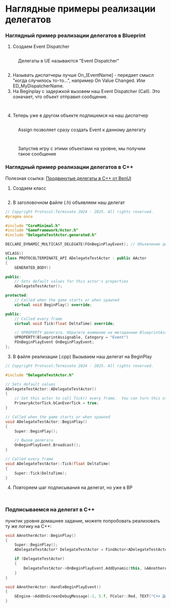 # Наглядные примеры реализации делегатов

### Наглядный пример реализации делегатов в Blueprint

1. Создаем Event Dispatcher

<figure><img src="../../../.gitbook/assets/image (11).png" alt=""><figcaption><p>Делегаты в UE называются "Event Dispatcher"</p></figcaption></figure>

<figure><img src="../../../.gitbook/assets/image (12).png" alt=""><figcaption></figcaption></figure>

2. Называть диспатчеры лучше On\_\[EventName] - передает смысл "когда случилось то-то...", например On Value Changed. Или ED\_MyDispatcherName.
3. На Beginplay с задержкой вызовем наш Event Dispatcher (Call). Это означает, что объект отправил сообщение.

<figure><img src="../../../.gitbook/assets/image (13).png" alt=""><figcaption></figcaption></figure>

<figure><img src="../../../.gitbook/assets/image (14).png" alt=""><figcaption></figcaption></figure>

4. Теперь уже в другом объекте подпишемся на наш диспатчер

<figure><img src="../../../.gitbook/assets/image (15).png" alt=""><figcaption><p>Assign позволяет сразу создать Event к данному делегату</p></figcaption></figure>



<figure><img src="../../../.gitbook/assets/image (18).png" alt=""><figcaption></figcaption></figure>

<figure><img src="../../../.gitbook/assets/image (16).png" alt=""><figcaption><p>Запустив игру с этими объектами на уровне, мы получим такое сообщение</p></figcaption></figure>

### Наглядный пример реализации делегатов в C++

Полезная ссылка: [Продвинутые делегаты в C++ от BenUI](https://benui.ca/unreal/delegates-advanced/)

1. Создаем класс

<figure><img src="../../../.gitbook/assets/image (19).png" alt=""><figcaption></figcaption></figure>

2. В заголовочном файле (.h) объявляем наш делегат

```cpp
// Copyright Protocol:Terminate 2024 - 2025. All rights reserved.
#pragma once

#include "CoreMinimal.h"
#include "GameFramework/Actor.h"
#include "DelegateTestActor.generated.h"

DECLARE_DYNAMIC_MULTICAST_DELEGATE(FOnBeginPlayEvent); // Объявление делегата

UCLASS()
class PROTOCOLTERMINATE_API ADelegateTestActor : public AActor
{
    GENERATED_BODY()

public:
    // Sets default values for this actor's properties
    ADelegateTestActor();

protected:
    // Called when the game starts or when spawned
    virtual void BeginPlay() override;

public:
    // Called every frame
    virtual void Tick(float DeltaTime) override;

    // UPROPERTY делегата. Обратите внимание на метаданные BlueprintAssignable
    UPROPERTY(BlueprintAssignable, Category = "Event")
    FOnBeginPlayEvent OnBeginPlayEvent;
};
```

3. В файле реализации (.cpp) Вызываем наш делегат на BeginPlay

```cpp
// Copyright Protocol:Terminate 2024 - 2025. All rights reserved.

#include "DelegateTestActor.h"

// Sets default values
ADelegateTestActor::ADelegateTestActor()
{
    // Set this actor to call Tick() every frame.  You can turn this off to improve performance if you don't need it.
    PrimaryActorTick.bCanEverTick = true;
}

// Called when the game starts or when spawned
void ADelegateTestActor::BeginPlay()
{
    Super::BeginPlay();

    // Вызов делегата
    OnBeginPlayEvent.Broadcast();
}

// Called every frame
void ADelegateTestActor::Tick(float DeltaTime)
{
    Super::Tick(DeltaTime);
}

```

4. Повторяем шаг подписывания на делегат, но уже в BP

<figure><img src="../../../.gitbook/assets/image (22).png" alt=""><figcaption></figcaption></figure>

<figure><img src="../../../.gitbook/assets/image (21).png" alt=""><figcaption></figcaption></figure>

### Подписываемся на делегат в C++

пунктик уровня домашнее задание, можете попробовать реализовать ту же логику на C++:

```cpp
void AAnotherActor::BeginPlay()
{
    Super::BeginPlay();
    ADelegateTestActor* DelegateTestActor = FindActor<ADelegateTestActor>(GetWorld());

    if (DelegateTestActor)
    {
        DelegateTestActor->OnBeginPlayEvent.AddDynamic(this, &AAnotherActor::HandleBeginPlayEvent);
    }
}

void AAnotherActor::HandleBeginPlayEvent()
{
    GEngine->AddOnScreenDebugMessage(-1, 5.f, FColor::Red, TEXT("C++ Делегаты рулят!"));
}
```

